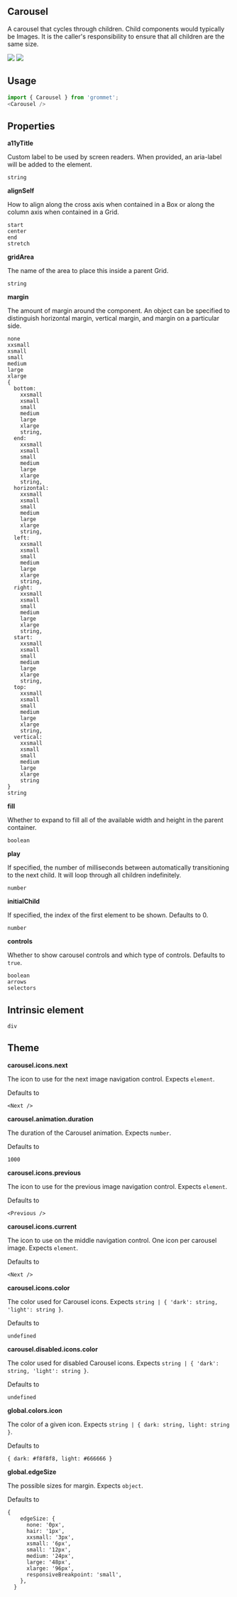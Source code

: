 ## Carousel
A carousel that cycles through children. Child components
      would typically be Images. It is the caller's responsibility to ensure
      that all children are the same size.

[![](https://cdn-images-1.medium.com/fit/c/120/120/1*TD1P0HtIH9zF0UEH28zYtw.png)](https://storybook.grommet.io/?selectedKind=Carousel&full=0&addons=0&stories=1&panelRight=0) [![](https://codesandbox.io/static/img/play-codesandbox.svg)](https://codesandbox.io/s/github/grommet/grommet-sandbox?initialpath=/carousel&module=%2Fsrc%2FCarousel.js)
## Usage

```javascript
import { Carousel } from 'grommet';
<Carousel />
```

## Properties

**a11yTitle**

Custom label to be used by screen readers. When provided, an aria-label will
   be added to the element.

```
string
```

**alignSelf**

How to align along the cross axis when contained in
      a Box or along the column axis when contained in a Grid.

```
start
center
end
stretch
```

**gridArea**

The name of the area to place
    this inside a parent Grid.

```
string
```

**margin**

The amount of margin around the component. An object can
    be specified to distinguish horizontal margin, vertical margin, and
    margin on a particular side.

```
none
xxsmall
xsmall
small
medium
large
xlarge
{
  bottom: 
    xxsmall
    xsmall
    small
    medium
    large
    xlarge
    string,
  end: 
    xxsmall
    xsmall
    small
    medium
    large
    xlarge
    string,
  horizontal: 
    xxsmall
    xsmall
    small
    medium
    large
    xlarge
    string,
  left: 
    xxsmall
    xsmall
    small
    medium
    large
    xlarge
    string,
  right: 
    xxsmall
    xsmall
    small
    medium
    large
    xlarge
    string,
  start: 
    xxsmall
    xsmall
    small
    medium
    large
    xlarge
    string,
  top: 
    xxsmall
    xsmall
    small
    medium
    large
    xlarge
    string,
  vertical: 
    xxsmall
    xsmall
    small
    medium
    large
    xlarge
    string
}
string
```

**fill**

Whether to expand to fill
      all of the available width and height in the parent container.

```
boolean
```

**play**

If specified, the number of
      milliseconds between automatically transitioning to the next child. It
      will loop through all children indefinitely.

```
number
```

**initialChild**

If specified, the index of
      the first element to be shown. Defaults to 0.

```
number
```

**controls**

Whether to show carousel controls and which type of controls. Defaults to `true`.

```
boolean
arrows
selectors
```
  
## Intrinsic element

```
div
```
## Theme
  
**carousel.icons.next**

The icon to use for the next image navigation control. Expects `element`.

Defaults to

```
<Next />
```

**carousel.animation.duration**

The duration of the Carousel animation. Expects `number`.

Defaults to

```
1000
```

**carousel.icons.previous**

The icon to use for the previous image navigation control. Expects `element`.

Defaults to

```
<Previous />
```

**carousel.icons.current**

The icon to use on the middle navigation control. 
      One icon per carousel image. Expects `element`.

Defaults to

```
<Next />
```

**carousel.icons.color**

The color used for Carousel icons. Expects `string | { 'dark': string, 'light': string }`.

Defaults to

```
undefined
```

**carousel.disabled.icons.color**

The color used for disabled Carousel icons. Expects `string | { 'dark': string, 'light': string }`.

Defaults to

```
undefined
```

**global.colors.icon**

The color of a given icon. Expects `string | { dark: string, light: string }`.

Defaults to

```
{ dark: #f8f8f8, light: #666666 }
```

**global.edgeSize**

The possible sizes for margin. Expects `object`.

Defaults to

```
{
    edgeSize: {
      none: '0px',
      hair: '1px',
      xxsmall: '3px',
      xsmall: '6px',
      small: '12px',
      medium: '24px',
      large: '48px',
      xlarge: '96px',
      responsiveBreakpoint: 'small',
    },
  }
```
